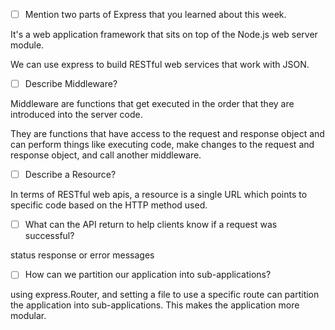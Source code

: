 - [ ] Mention two parts of Express that you learned about this week.

It's a web application framework that sits on top of the Node.js web server module.

We can use express to build RESTful web services that work with JSON.

- [ ] Describe Middleware?

Middleware are functions that get executed in the order that they are introduced into the server code.

They are functions that have access to the request and response object and can perform things like executing code, make changes to the request and response object, and call another middleware.

- [ ] Describe a Resource?

In terms of RESTful web apis, a resource is a single URL which points to specific code based on the HTTP method used. 


- [ ] What can the API return to help clients know if a request was successful?

status response or error messages

- [ ] How can we partition our application into sub-applications?

using express.Router, and setting a file to use a specific route can partition the application into sub-applications. This makes the application more modular.
